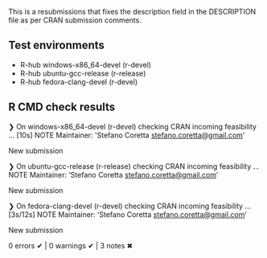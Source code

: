 This is a resubmissions that fixes the description field in the DESCRIPTION file as per CRAN submission comments.

## Test environments
- R-hub windows-x86_64-devel (r-devel)
- R-hub ubuntu-gcc-release (r-release)
- R-hub fedora-clang-devel (r-devel)

## R CMD check results
❯ On windows-x86_64-devel (r-devel)
  checking CRAN incoming feasibility ... [10s] NOTE
  Maintainer: 'Stefano Coretta <stefano.coretta@gmail.com>'
  
  New submission

❯ On ubuntu-gcc-release (r-release)
  checking CRAN incoming feasibility ... NOTE
  Maintainer: ‘Stefano Coretta <stefano.coretta@gmail.com>’
  
  New submission

❯ On fedora-clang-devel (r-devel)
  checking CRAN incoming feasibility ... [3s/12s] NOTE
  Maintainer: ‘Stefano Coretta <stefano.coretta@gmail.com>’
  
  New submission

0 errors ✔ | 0 warnings ✔ | 3 notes ✖
